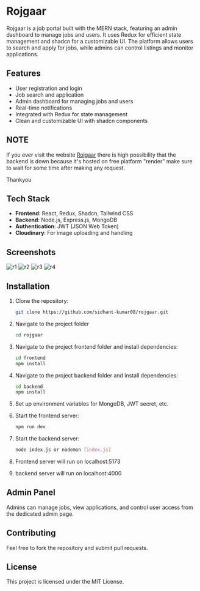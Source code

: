 # Rojgaar

Rojgaar is a job portal built with the MERN stack, featuring an admin dashboard to manage jobs and users. It uses Redux for efficient state management and shadcn for a customizable UI. The platform allows users to search and apply for jobs, while admins can control listings and monitor applications.

## Features
- User registration and login
- Job search and application
- Admin dashboard for managing jobs and users
- Real-time notifications
- Integrated with Redux for state management
- Clean and customizable UI with shadcn components

## NOTE
If you ever visit the website [Rojgaar](rojgaar.vercel.app) there is high possibility that the backend is down because it's hosted on free platform "render" make sure to wait for some time after making any request.

Thankyou

## Tech Stack
- **Frontend**: React, Redux, Shadcn, Tailwind CSS
- **Backend**: Node.js, Express.js, MongoDB
- **Authentication**: JWT (JSON Web Token)
- **Cloudinary**: For image uploading and handling

## Screenshots
![r1](https://github.com/user-attachments/assets/509913e0-ff0e-4636-b5a8-56a68d8a288e)
![r2](https://github.com/user-attachments/assets/e2271ec0-df3d-4dd7-b6cf-f1523f7fcc64)
![r3](https://github.com/user-attachments/assets/d8f06df4-b42c-4e55-85e4-1fa78c66d348)
![r4](https://github.com/user-attachments/assets/61192d50-2e7e-43f8-ba0e-d3274108cb50)




## Installation
1. Clone the repository:
    ```bash
    git clone https://github.com/sidhant-kumar08/rojgaar.git
    ```
2. Navigate to the project folder
    ```bash
    cd rojgaar
    ```
2. Navigate to the project frontend folder and install dependencies:
    ```bash
    cd frontend
    npm install
    ```
2. Navigate to the project backend folder and install dependencies:
    ```bash
    cd backend
    npm install
    ```
3. Set up environment variables for MongoDB, JWT secret, etc.

4. Start the frontend server:
    ```bash
    npm run dev
    ```
4. Start the backend server:
    ```bash
    node index.js or nodemon [index.js]
    ```
5. Frontend server will run on localhost:5173
5. backend server will run on localhost:4000

## Admin Panel
Admins can manage jobs, view applications, and control user access from the dedicated admin page.

## Contributing
Feel free to fork the repository and submit pull requests.

## License
This project is licensed under the MIT License.
